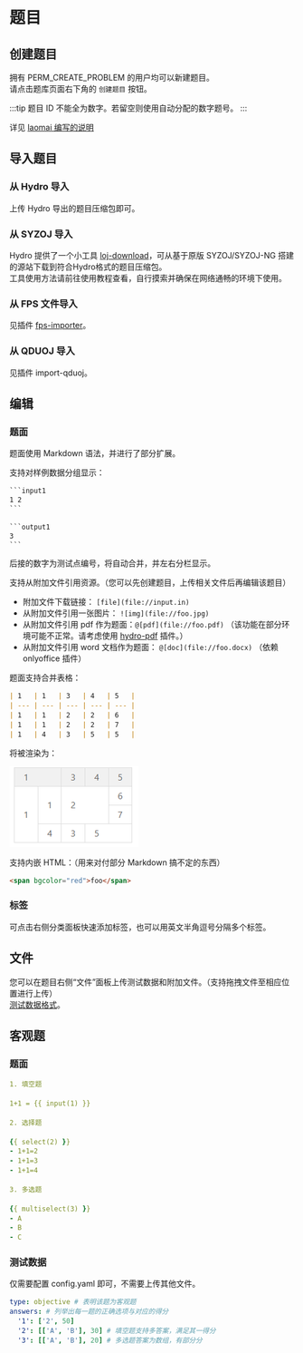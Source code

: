 # 题目

## 创建题目

拥有 PERM_CREATE_PROBLEM 的用户均可以新建题目。  
请点击题库页面右下角的 `创建题目` 按钮。

:::tip
题目 ID 不能全为数字。若留空则使用自动分配的数字题号。
:::

详见 [laomai 编写的说明](./problem-create.md)

## 导入题目

### 从 Hydro 导入

上传 Hydro 导出的题目压缩包即可。

### 从 SYZOJ 导入

Hydro 提供了一个小工具 [loj-download](https://github.com/hydro-dev/loj-download)，可从基于原版 SYZOJ/SYZOJ-NG 搭建的源站下载到符合Hydro格式的题目压缩包。  
工具使用方法请前往使用教程查看，自行摸索并确保在网络通畅的环境下使用。

### 从 FPS 文件导入

见插件 [fps-importer](/plugins/fps-importer/)。

### 从 QDUOJ 导入

见插件 import-qduoj。
<!-- TODO -->

## 编辑

### 题面

题面使用 Markdown 语法，并进行了部分扩展。  

支持对样例数据分组显示：

<pre><code>```input1
1 2
```

```output1
3
```</code></pre>

后接的数字为测试点编号，将自动合并，并左右分栏显示。

支持从附加文件引用资源。（您可以先创建题目，上传相关文件后再编辑该题目）

- 附加文件下载链接： `[file](file://input.in)`
- 从附加文件引用一张图片： `![img](file://foo.jpg)`
- 从附加文件引用 pdf 作为题面：`@[pdf](file://foo.pdf)` （该功能在部分环境可能不正常。请考虑使用 [hydro-pdf](https://github.com/Ri-moe/hydro-pdf) 插件。）
- 从附加文件引用 word 文档作为题面： `@[doc](file://foo.docx)` （依赖 onlyoffice 插件）
<!-- TODO -->

题面支持合并表格：

```markdown
| 1   | 1   | 3   | 4   | 5   |
| --- | --- | --- | --- | --- |
| 1   | 1   | 2   | 2   | 6   |
| 1   | 1   | 2   | 2   | 7   |
| 1   | 4   | 3   | 5   | 5   |
```

将被渲染为：

![img](./pictures/pict1.png)

支持内嵌 HTML：（用来对付部分 Markdown 搞不定的东西）

```markdown
<span bgcolor="red">foo</span>
```

### 标签

可点击右侧分类面板快速添加标签，也可以用英文半角逗号分隔多个标签。

## 文件

您可以在题目右侧“文件”面板上传测试数据和附加文件。（支持拖拽文件至相应位置进行上传）  
[测试数据格式](/docs/user/testdata)。

## 客观题

### 题面

```yaml
1. 填空题

1+1 = {{ input(1) }}

2. 选择题

{{ select(2) }}
- 1+1=2
- 1+1=3
- 1+1=4

3. 多选题

{{ multiselect(3) }}
- A
- B
- C
```

### 测试数据

仅需要配置 config.yaml 即可，不需要上传其他文件。

```yaml
type: objective # 表明该题为客观题
answers: # 列举出每一题的正确选项与对应的得分
  '1': ['2', 50]
  '2': [['A', 'B'], 30] # 填空题支持多答案，满足其一得分
  '3': [['A', 'B'], 20] # 多选题答案为数组，有部分分
```
